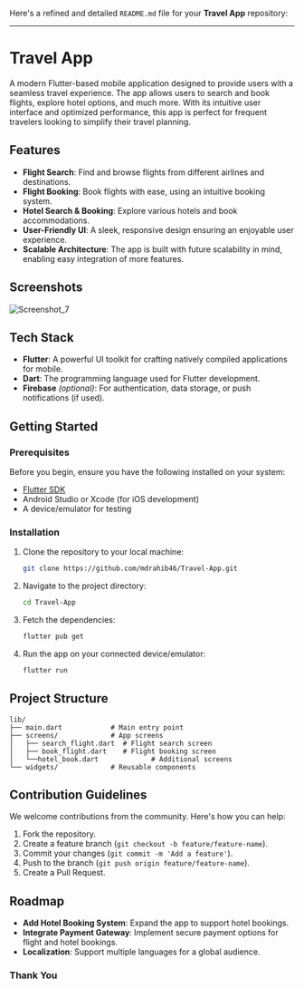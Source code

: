 Here's a refined and detailed `README.md` file for your **Travel App** repository:

---

# Travel App

A modern Flutter-based mobile application designed to provide users with a seamless travel experience. The app allows users to search and book flights, explore hotel options, and much more. With its intuitive user interface and optimized performance, this app is perfect for frequent travelers looking to simplify their travel planning.

## Features

- **Flight Search**: Find and browse flights from different airlines and destinations.
- **Flight Booking**: Book flights with ease, using an intuitive booking system.
- **Hotel Search & Booking**: Explore various hotels and book accommodations.
- **User-Friendly UI**: A sleek, responsive design ensuring an enjoyable user experience.
- **Scalable Architecture**: The app is built with future scalability in mind, enabling easy integration of more features.

## Screenshots

![Screenshot_7](https://github.com/user-attachments/assets/2424b62f-6759-4272-9ff3-1e8a210b4359)


## Tech Stack

- **Flutter**: A powerful UI toolkit for crafting natively compiled applications for mobile.
- **Dart**: The programming language used for Flutter development.
- **Firebase** *(optional)*: For authentication, data storage, or push notifications (if used).

## Getting Started

### Prerequisites

Before you begin, ensure you have the following installed on your system:

- [Flutter SDK](https://flutter.dev/docs/get-started/install)
- Android Studio or Xcode (for iOS development)
- A device/emulator for testing

### Installation

1. Clone the repository to your local machine:

   ```bash
   git clone https://github.com/mdrahib46/Travel-App.git
   ```

2. Navigate to the project directory:

   ```bash
   cd Travel-App
   ```

3. Fetch the dependencies:

   ```bash
   flutter pub get
   ```

4. Run the app on your connected device/emulator:

   ```bash
   flutter run
   ```

## Project Structure

```
lib/
├── main.dart            # Main entry point
├── screens/             # App screens
│   ├── search_flight.dart  # Flight search screen
│   ├── book_flight.dart    # Flight booking screen
│   └──hotel_book.dart             # Additional screens
└── widgets/             # Reusable components
```

## Contribution Guidelines

We welcome contributions from the community. Here's how you can help:

1. Fork the repository.
2. Create a feature branch (`git checkout -b feature/feature-name`).
3. Commit your changes (`git commit -m 'Add a feature'`).
4. Push to the branch (`git push origin feature/feature-name`).
5. Create a Pull Request.

## Roadmap

- **Add Hotel Booking System**: Expand the app to support hotel bookings.
- **Integrate Payment Gateway**: Implement secure payment options for flight and hotel bookings.
- **Localization**: Support multiple languages for a global audience.

### Thank You

